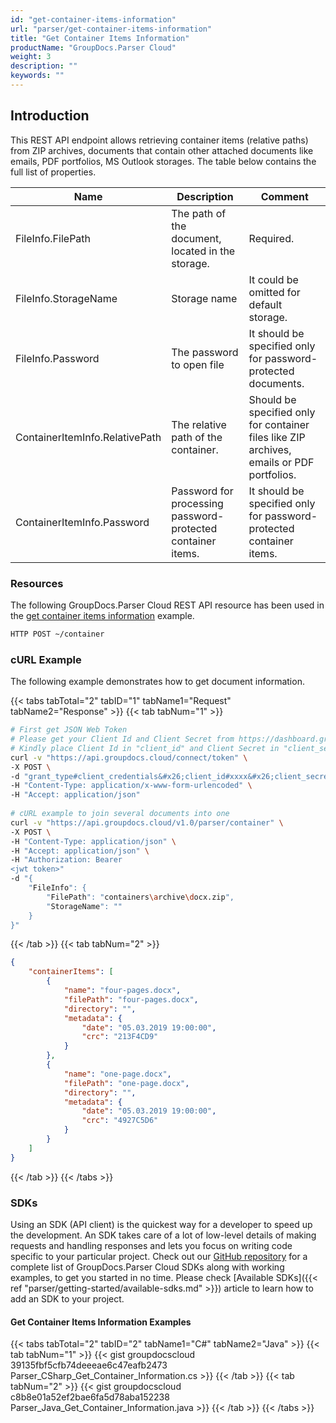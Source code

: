 ```yaml
---
id: "get-container-items-information"
url: "parser/get-container-items-information"
title: "Get Container Items Information"
productName: "GroupDocs.Parser Cloud"
weight: 3
description: ""
keywords: ""
---
```







## Introduction ##

This REST API endpoint allows retrieving container items (relative paths) from ZIP archives, documents that contain other attached documents like emails, PDF portfolios, MS Outlook storages. The table below contains the full list of properties.

|Name|Description|Comment
|---|---|---
|FileInfo.FilePath|The path of the document, located in the storage.|Required.
|FileInfo.StorageName|Storage name|It could be omitted for default storage.
|FileInfo.Password|The password to open file|It should be specified only for password-protected documents.
|ContainerItemInfo.RelativePath|The relative path of the container.|Should be specified only for container files like ZIP archives, emails or PDF portfolios.
|ContainerItemInfo.Password|Password for processing password-protected container items.|It should be specified only for password-protected container items.

### Resources ###

The following GroupDocs.Parser Cloud REST API resource has been used in the [get container items information](https://apireference.groupdocs.cloud/parser/#/Info/Container) example.

```html
HTTP POST ~/container
```

### cURL Example ###

The following example demonstrates how to get document information.

{{< tabs tabTotal="2" tabID="1" tabName1="Request" tabName2="Response" >}}
{{< tab tabNum="1" >}}

```bash
# First get JSON Web Token
# Please get your Client Id and Client Secret from https://dashboard.groupdocs.cloud/applications.
# Kindly place Client Id in "client_id" and Client Secret in "client_secret" argument.
curl -v "https://api.groupdocs.cloud/connect/token" \
-X POST \
-d "grant_type#client_credentials&#x26;client_id#xxxx&#x26;client_secret#xxxx" \
-H "Content-Type: application/x-www-form-urlencoded" \
-H "Accept: application/json"
  
# cURL example to join several documents into one
curl -v "https://api.groupdocs.cloud/v1.0/parser/container" \
-X POST \
-H "Content-Type: application/json" \
-H "Accept: application/json" \
-H "Authorization: Bearer 
<jwt token>"
-d "{
    "FileInfo": {
        "FilePath": "containers\archive\docx.zip",
        "StorageName": ""
    }
}"
```

{{< /tab >}}
{{< tab tabNum="2" >}}

```json
{
    "containerItems": [
        {
            "name": "four-pages.docx",
            "filePath": "four-pages.docx",
            "directory": "",
            "metadata": {
                "date": "05.03.2019 19:00:00",
                "crc": "213F4CD9"
            }
        },
        {
            "name": "one-page.docx",
            "filePath": "one-page.docx",
            "directory": "",
            "metadata": {
                "date": "05.03.2019 19:00:00",
                "crc": "4927C5D6"
            }
        }
    ]
}
```

{{< /tab >}}
{{< /tabs >}}

### SDKs ###

Using an SDK (API client) is the quickest way for a developer to speed up the development. An SDK takes care of a lot of low-level details of making requests and handling responses and lets you focus on writing code specific to your particular project. Check out our [GitHub repository](https://github.com/groupdocs-parser-cloud) for a complete list of GroupDocs.Parser Cloud SDKs along with working examples, to get you started in no time. Please check [Available SDKs]({{< ref "parser/getting-started/available-sdks.md" >}}) article to learn how to add an SDK to your project.

#### Get Container Items Information Examples ####

{{< tabs tabTotal="2" tabID="2" tabName1="C#" tabName2="Java" >}}
{{< tab tabNum="1" >}}
{{< gist groupdocscloud 39135fbf5cfb74deeeae6c47eafb2473 Parser_CSharp_Get_Container_Information.cs >}}
{{< /tab >}}
{{< tab tabNum="2" >}}
{{< gist groupdocscloud c8b8e01a52ef2bae6fa5d78aba152238 Parser_Java_Get_Container_Information.java >}}
{{< /tab >}}
{{< /tabs >}}
